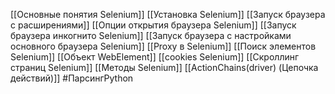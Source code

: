 [[Основные понятия Selenium]]
[[Установка Selenium]]
[[Запуск браузера с расширениями]]
[[Опции открытия браузера Selenium]]
[[Запуск браузера инкогнито Selenium]]
[[Запуск браузера с настройками основного браузера Selenium]]
[[Proxy в Selenium]]
[[Поиск элементов Selenium]]
[[Объект WebElement]]
[[cookies Selenium]]
[[Скроллинг страниц Selenium]]
[[Методы Selenium]]
[[ActionChains(driver) (Цепочка действий)]]
#ПарсингPython 